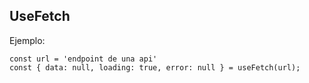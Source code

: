 ## UseFetch

Ejemplo:

```
const url = 'endpoint de una api'
const { data: null, loading: true, error: null } = useFetch(url);
```